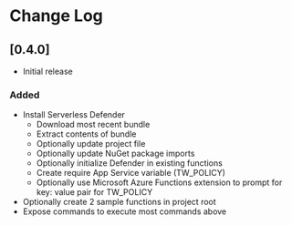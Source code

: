 # Change Log

## [0.4.0]

- Initial release

### Added

- Install Serverless Defender
    - Download most recent bundle
    - Extract contents of bundle
    - Optionally update project file
    - Optionally update NuGet package imports
    - Optionally initialize Defender in existing functions
    - Create require App Service variable (TW_POLICY)
    - Optionally use Microsoft Azure Functions extension to prompt for key: value pair for TW_POLICY
- Optionally create 2 sample functions in project root
- Expose commands to execute most commands above